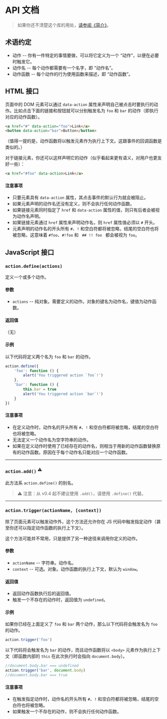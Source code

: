 # API 文档

> 如果你还不清楚这个库的用处，[请参阅《简介》](https://github.com/cssmagic/action/issues/12)。

## 术语约定<a name="term"></a>

* 动作 -- 你有一件特定的事情要做，可以将它定义为一个 “动作”，以便在必要时触发它。
* 动作名 -- 每个动作都需要有一个名字，即 “动作名”。
* 动作函数 -- 每个动作的行为使用函数来描述，即 “动作函数”。

## HTML 接口<a name="html-api"></a>

页面中的 DOM 元素可以通过 `data-action` 属性来声明自己被点击时要执行的动作。比如点击下面的链接和按钮就可以分别触发名为 `foo` 和 `bar` 的动作（即执行对应的动作函数）。

```html
<a href="#" data-action="foo">Link</a>
<button data-action="bar">Button</button>
```

（值得一提的是，动作函数将以触发元素作为执行上下文。这跟事件的回调函数是类似的。）

对于链接元素，你还可以这样声明它的动作（似乎看起来更有语义，对用户也更友好一些）：

```html
<a href="#foo" data-action>Link</a>
```

#### 注意事项

* 只要元素具有 `data-action` 属性，其点击事件的默认行为就会被阻止。
* 如果元素声明的动作名还没有定义，则不会执行任何动作函数。
* 如果链接元素同时指定了 `href` 和 `data-action` 属性的值，则只有后者会被视为动作名声明。
* 如果链接元素通过 `href` 属性来声明动作名，则 `href` 属性值必须以 `#` 开头。
* 元素声明的动作名的开头所有 `#`、`!` 和空白符都将被忽略，结尾的空白符也将被忽略，这意味着 `#foo`、`#!foo` 和 `  ## !! foo  ` 都会被视为 `foo`。

## JavaScript 接口<a name="js-api"></a>

### `action.define(actions)`<a name="js-api-define"></a>

定义一个或多个动作。

#### 参数

* `actions` -- 纯对象。需要定义的动作。对象的键名为动作名，键值为动作函数。

#### 返回值

（无）

#### 示例

以下代码将定义两个名为 `foo` 和 `bar` 的动作。

```js
action.define({
    'foo': function () {
        alert('You triggered action `foo`!')
    },
    'bar': function () {
        this.bar = true
        alert('You triggered action `bar`!')
    }
})
```

#### 注意事项

* 在定义动作时，动作名的开头所有 `#`、`!` 和空白符都将被忽略，结尾的空白符也将被忽略。
* 无法定义一个动作名为空字符串的动作。
* 如果在定义动作时使用了已经存在的动作名，则相当于用新的动作函数替换原有的动作函数。原因在于每个动作名只能对应一个动作函数。

***

### `action.add()` <sup>⚠️</sup> <a name="js-api-add"></a>

此方法系 `action.define()` 的别名。

> ⚠️ 注意：从 v0.4 起不建议使用 `.add()`，请使用 `.define()` 代替。

***

### `action.trigger(actionName, [context])`<a name="js-api-trigger"></a>

除了页面元素可以触发动作外，这个方法还允许你在 JS 代码中触发指定动作（甚至你还可以指定动作函数的执行上下文）。

这个方法可能并不常用，只是提供了另一种途径来调用你定义的动作。

#### 参数

* `actionName` -- 字符串。动作名。
* `context` -- 可选。对象。动作函数的执行上下文，默认为 `window`。

#### 返回值

* 返回动作函数执行后的返回值。
* 触发一个不存在的动作时，返回值为 `undefined`。

#### 示例

如果你已经在上面定义了 `foo` 和 `bar` 两个动作，那么以下代码将会触发名为 `foo` 的动作。

```js
action.trigger('foo')
```

以下代码将会触发名为 `bar` 的动作，而且动作函数将以 `<body>` 元素作为执行上下文（即函数内部的 `this` 在此次执行时会指向 `document.body`）。

```js
//document.body.bar === undefined
action.trigger('bar', document.body)
//document.body.bar === true
```

#### 注意事项

* 在触发指定动作时，动作名的开头所有 `#`、`!` 和空白符都将被忽略，结尾的空白符也将被忽略。
* 如果触发一个不存在的动作，则不会执行任何动作函数。
